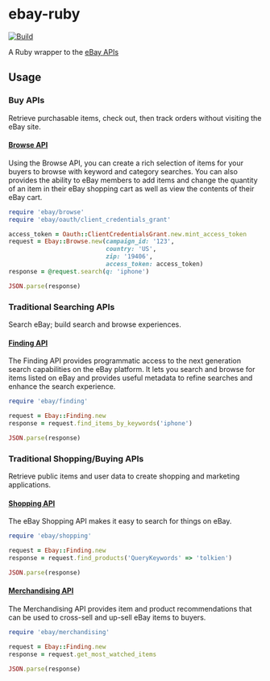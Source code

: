 # ebay-ruby

[![Build](https://github.com/hakanensari/ebay-ruby/workflows/build/badge.svg)](https://github.com/hakanensari/ebay-ruby/actions)

A Ruby wrapper to the [eBay APIs]

## Usage

### Buy APIs

Retrieve purchasable items, check out, then track orders without visiting the eBay site.

#### [Browse API]

Using the Browse API, you can create a rich selection of items for your buyers to browse with keyword and category searches. You can also provides the ability to eBay members to add items and change the quantity of an item in their eBay shopping cart as well as view the contents of their eBay cart.

```ruby
require 'ebay/browse'
require 'ebay/oauth/client_credentials_grant'

access_token = Oauth::ClientCredentialsGrant.new.mint_access_token
request = Ebay::Browse.new(campaign_id: '123',
                           country: 'US',
                           zip: '19406',
                           access_token: access_token)
response = @request.search(q: 'iphone')

JSON.parse(response)
```

### Traditional Searching APIs

Search eBay; build search and browse experiences.

#### [Finding API]

The Finding API provides programmatic access to the next generation search capabilities on the eBay platform. It lets you search and browse for items listed on eBay and provides useful metadata to refine searches and enhance the search experience.

```ruby
require 'ebay/finding'

request = Ebay::Finding.new
response = request.find_items_by_keywords('iphone')

JSON.parse(response)
```

### Traditional Shopping/Buying APIs

Retrieve public items and user data to create shopping and marketing applications.

#### [Shopping API]

The eBay Shopping API makes it easy to search for things on eBay.

```ruby
require 'ebay/shopping'

request = Ebay::Finding.new
response = request.find_products('QueryKeywords' => 'tolkien')

JSON.parse(response)
```

#### [Merchandising API]

The Merchandising API provides item and product recommendations that can be used to cross-sell and up-sell eBay items to buyers.

```ruby
require 'ebay/merchandising'

request = Ebay::Finding.new
response = request.get_most_watched_items

JSON.parse(response)
```

[eBay APIs]: https://developer.ebay.com/docs
[Browse API]: https://developer.ebay.com/api-docs/buy/browse/static/overview.html
[Finding API]: https://developer.ebay.com/Devzone/finding/Concepts/FindingAPIGuide.html
[Shopping API]: https://developer.ebay.com/Devzone/shopping/docs/Concepts/ShoppingAPIGuide.html
[Merchandising API]: https://developer.ebay.com/Devzone/merchandising/docs/Concepts/merchandisingAPIGuide.html
